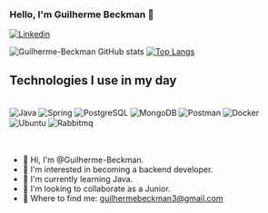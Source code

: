 ### Hello, I'm Guilherme Beckman 🧑
[![Linkedin](https://img.shields.io/badge/LinkedIn-0077B5?style=for-the-badge&logo=linkedin&logoColor=white)](https://www.linkedin.com/in/guilherme-beckman-0b69502a1)

![Guilherme-Beckman GitHub stats](https://github-readme-stats.vercel.app/api?username=Guilherme-Beckman&show_icons=true&theme=tokyonight)
[![Top Langs](https://github-readme-stats.vercel.app/api/top-langs/?username=Guilherme-Beckman&layout=donut&theme=tokyonight)](https://github.com/anuraghazra/github-readme-stats)
## Technologies I use in my day

<div style="display: inline_block"><br/>
<img align="center" alt="Java" src="https://img.shields.io/badge/Java-ED8B00?style=for-the-badge&logo=openjdk&logoColor=white" /> 
<img align="center" alt="Spring" src="https://img.shields.io/badge/Spring-6DB33F?style=for-the-badge&logo=spring&logoColor=white" /> 
<img align="center" alt="PostgreSQL" src="https://img.shields.io/badge/PostgreSQL-316192?style=for-the-badge&logo=postgresql&logoColor=white" /> 
<img align="center" alt="MongoDB" src="https://img.shields.io/badge/MongoDB-%234ea94b.svg?style=for-the-badge&logo=mongodb&logoColor=white" /> 
<img align="center" alt="Postman" src="https://img.shields.io/badge/Postman-FF6C37.svg?style=for-the-badge&logo=Postman&logoColor=white" /> 
<img align="center" alt="Docker" src="https://img.shields.io/badge/docker-%230db7ed.svg?style=for-the-badge&logo=docker&logoColor=white" /> 
<img align="center" alt="Ubuntu" src="https://img.shields.io/badge/Ubuntu-35495E?style=for-the-badge&logo=ubuntu&logoColor=2CA5E0" /> 
<img align="center" alt="Rabbitmq" src="https://img.shields.io/badge/Rabbitmq-FF6600?style=for-the-badge&logo=rabbitmq&logoColor=white" /> 
<br><br><br>
<ul>
        <li>👋 Hi, I'm @Guilherme-Beckman.</li>
        <li>👀 I'm interested in becoming a backend developer.</li>
        <li>🌱 I'm currently learning Java.</li>
        <li>💞️ I'm looking to collaborate as a Junior.</li>
        <li>📧 Where to find me: <a href="mailto:guilhermebeckman3@gmail.com">guilhermebeckman3@gmail.com</a></li>
    </ul>

